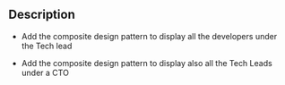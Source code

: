 ## Description

- Add the composite design pattern to display all the developers under the Tech lead



- Add the composite design pattern to display also all the Tech Leads under a CTO